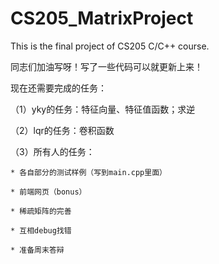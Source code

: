 # CS205_MatrixProject

This is the final project of CS205 C/C++ course.

同志们加油写呀！写了一些代码可以就更新上来！

现在还需要完成的任务：

（1）yky的任务：特征向量、特征值函数；求逆

（2）lqr的任务：卷积函数

（3）所有人的任务：

    * 各自部分的测试样例（写到main.cpp里面）
    
    * 前端网页（bonus）
    
    * 稀疏矩阵的完善
    
    * 互相debug找错
    
    * 准备周末答辩
